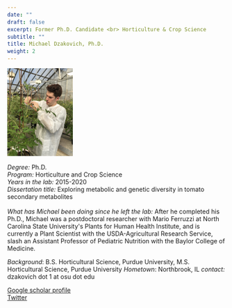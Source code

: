 ```yaml
---
date: ""
draft: false
excerpt: Former Ph.D. Candidate <br> Horticulture & Crop Science
subtitle: ""
title: Michael Dzakovich, Ph.D.
weight: 2
---
```


<p align="left"> 
<img src=featured.JPG width="30%" alt="photo of michael dzakovich">
</p>

*Degree:* Ph.D. <br>
*Program:* Horticulture and Crop Science <br>
*Years in the lab:* 2015-2020 <br>
*Dissertation title:* Exploring metabolic and genetic diversity in tomato secondary metabolites
<br> <br>
*What has Michael been doing since he left the lab:* After he completed his Ph.D., Michael was a postdoctoral researcher with Mario Ferruzzi at North Carolina State University's Plants for Human Health Institute, and is currently a Plant Scientist with the USDA-Agricultural Research Service, slash an Assistant Professor of Pediatric Nutrition with the Baylor College of Medicine. <br>

*Background*: B.S. Horticultural Science, Purdue University, M.S. Horticultural Science, Purdue University
*Hometown*: Northbrook, IL
*contact:* dzakovich dot 1 at osu dot edu <br>

[Google scholar profile](https://scholar.google.com/citations?user=ZI2lCPEAAAAJ&hl=en&oi=ao) <br>
[Twitter](https://twitter.com/MichaelTom8o)
